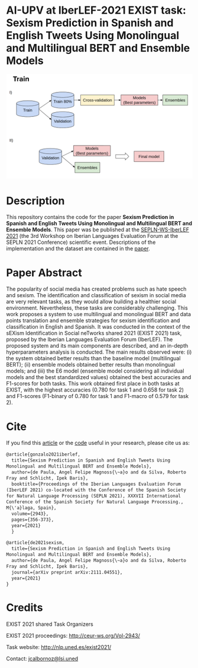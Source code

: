 # AI-UPV at IberLEF-2021 EXIST task: Sexism Prediction in Spanish and English Tweets Using Monolingual and Multilingual BERT and Ensemble Models

![ScreenShot](EXITS_image_train.png)

# Description
This repository contains the code for the paper **Sexism Prediction in Spanish and English Tweets Using Monolingual and Multilingual BERT and Ensemble Models**. This paper was be published at the [SEPLN-WS-IberLEF 2021](http://ceur-ws.org/Vol-2943/
) (the 3rd Workshop on Iberian Languages Evaluation Forum at the SEPLN 2021 Conference) scientific event. Descriptions of the implementation and the dataset are contained in the [paper](http://ceur-ws.org/Vol-2943/exist_paper2.pdf).

# Paper Abstract
The popularity of social media has created problems such as hate speech and sexism. The identification and classification of sexism in social media are very relevant tasks, as they would allow building a healthier social environment. Nevertheless, these tasks are considerably challenging. This work proposes a system to use multilingual and monolingual BERT and data points translation and ensemble strategies for sexism identification and classification in English and Spanish. It was conducted in the context of the sEXism Identification in Social neTworks shared 2021 (EXIST 2021) task, proposed by the Iberian Languages Evaluation Forum (IberLEF). The proposed system and its main components are described, and an in-depth hyperparameters analysis is conducted. The main results observed were: (i) the system obtained better results than the baseline model (multilingual BERT); (ii) ensemble models obtained better results than monolingual models; and (iii) the E6 model (ensemble model considering all individual models and the best standardized values) obtained the best accuracies and F1-scores for both tasks. This work obtained first place in both tasks at EXIST, with the highest accuracies (0.780 for task 1 and 0.658 for task 2) and F1-scores (F1-binary of 0.780 for task 1 and F1-macro of 0.579 for task 2).

# Cite
If you find this [article](http://ceur-ws.org/Vol-2943/exist_paper2.pdf) or the [code](https://github.com/AngelFelipeMP/BERT-tweets-sexims-classification) useful in your research, please cite us as:

```
@article{gonzalo2021iberlef,
  title={Sexism Prediction in Spanish and English Tweets Using Monolingual and Multilingual BERT and Ensemble Models},
  author={de Paula, Angel Felipe Magnoss{\~a}o and da Silva, Roberto Fray and Schlicht, Ipek Baris},
  booktitle={Proceedings of the Iberian Languages Evaluation Forum (IberLEF 2021) co-located with the Conference of the Spanish Society for Natural Language Processing (SEPLN 2021), XXXVII International Conference of the Spanish Society for Natural Language Processing., M{\'a}laga, Spain},
  volume={2943},
  pages={356-373},
  year={2021}
  }
```

```
@article{de2021sexism,
  title={Sexism Prediction in Spanish and English Tweets Using Monolingual and Multilingual BERT and Ensemble Models},
  author={de Paula, Angel Felipe Magnoss{\~a}o and da Silva, Roberto Fray and Schlicht, Ipek Baris},
  journal={arXiv preprint arXiv:2111.04551},
  year={2021}
}
```


# Credits
EXIST 2021 shared Task Organizers

EXIST 2021 proceedings: http://ceur-ws.org/Vol-2943/

Task website: http://nlp.uned.es/exist2021/

Contact: jcalbornoz@lsi.uned
